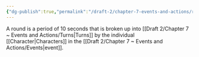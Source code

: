 ```yaml
---
{"dg-publish":true,"permalink":"/draft-2/chapter-7-events-and-actions/rounds/"}
---
```


A round is a period of 10 seconds that is broken up into [[Draft 2/Chapter 7 ~ Events and Actions/Turns\|Turns]] by the individual [[Character\|Characters]] in the [[Draft 2/Chapter 7 ~ Events and Actions/Events\|event]].